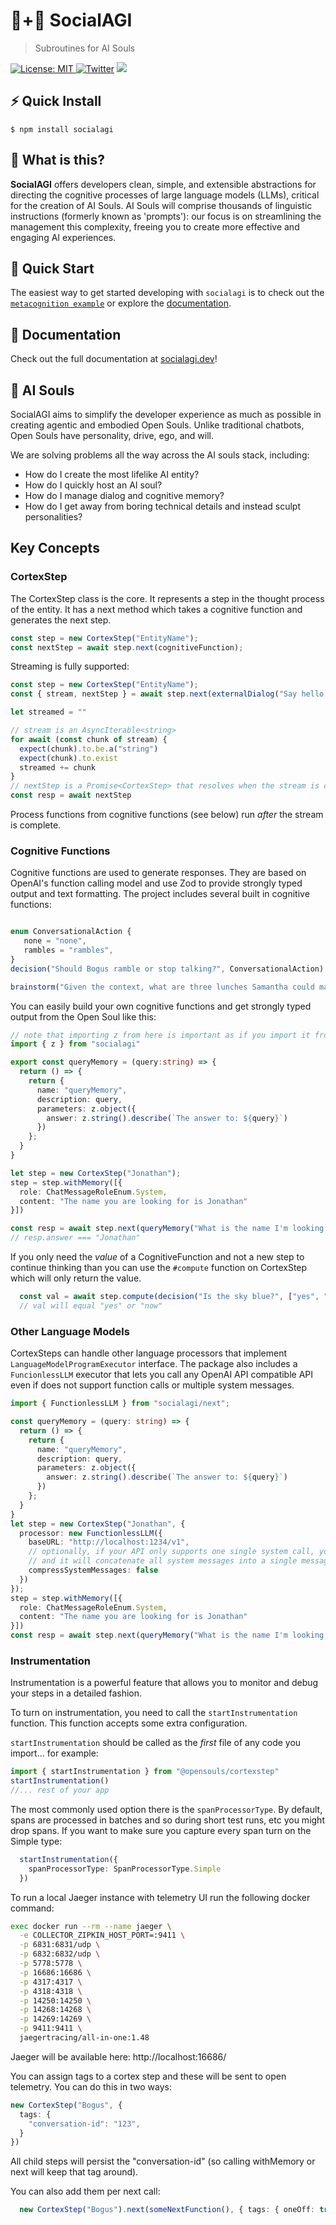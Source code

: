 # 🤖+👱 SocialAGI

> Subroutines for AI Souls

[![License: MIT](https://img.shields.io/badge/License-MIT-yellow.svg) ![Twitter](https://img.shields.io/twitter/url/https/twitter.com/socialagi.svg?style=social&label=Follow%20%40socialagi)](https://twitter.com/socialagi) [![](https://dcbadge.vercel.app/api/server/FCPcCUbw3p?compact=true&style=flat)](https://discord.gg/FCPcCUbw3p)

## ⚡ Quick Install
```$ npm install socialagi```


## 🤔 What is this?

**SocialAGI** offers developers clean, simple, and extensible abstractions for directing the cognitive processes of large language models (LLMs), critical for the creation of AI Souls. AI Souls will comprise thousands of linguistic instructions (formerly known as 'prompts'): our focus is on streamlining the management this complexity, freeing you to create more effective and engaging AI experiences.

## 🏃 Quick Start

The easiest way to get started developing with `socialagi` is to check out the [`metacognition example`](./examples/metacognition.ts) or explore the [documentation](http://socialagi.dev).

## 🧠  Documentation

Check out the full documentation at [socialagi.dev](http://socialagi.dev)!

## 💫 AI Souls

SocialAGI aims to simplify the developer experience as much as possible in creating agentic and embodied Open Souls. Unlike traditional chatbots, Open Souls have personality, drive, ego, and will.

We are solving problems all the way across the AI souls stack, including:
- How do I create the most lifelike AI entity?
- How do I quickly host an AI soul?
- How do I manage dialog and cognitive memory?
- How do I get away from boring technical details and instead sculpt personalities?

## Key Concepts

### CortexStep

The CortexStep class is the core. It represents a step in the thought process of the entity. It has a next method which takes a cognitive function and generates the next step.

```typescript
const step = new CortexStep("EntityName");
const nextStep = await step.next(cognitiveFunction);
```

Streaming is fully supported:

```typescript
const step = new CortexStep("EntityName");
const { stream, nextStep } = await step.next(externalDialog("Say hello to the user!"), { stream: true });

let streamed = ""

// stream is an AsyncIterable<string>
for await (const chunk of stream) {
  expect(chunk).to.be.a("string")
  expect(chunk).to.exist
  streamed += chunk
}
// nextStep is a Promise<CortexStep> that resolves when the stream is complete.
const resp = await nextStep
```

Process functions from cognitive functions (see below) run _after_ the stream is complete.

### Cognitive Functions

Cognitive functions are used to generate responses. They are based on OpenAI's function calling model and use Zod to provide strongly typed output and text formatting. The project includes several built in cognitive functions:

```typescript

enum ConversationalAction {
   none = "none",
   rambles = "rambles",
}
decision("Should Bogus ramble or stop talking?", ConversationalAction)

brainstorm("Given the context, what are three lunches Samantha could make with those ingredients?")
```

You can easily build your own cognitive functions and get strongly typed output from the Open Soul like this:

```typescript
// note that importing z from here is important as if you import it from "zod" then you will get type errors
import { z } from "socialagi"

export const queryMemory = (query:string) => {
  return () => {
    return {
      name: "queryMemory",
      description: query,
      parameters: z.object({
        answer: z.string().describe(`The answer to: ${query}`)
      })
    };
  }
}

let step = new CortexStep("Jonathan");
step = step.withMemory([{
  role: ChatMessageRoleEnum.System,
  content: "The name you are looking for is Jonathan"
}])

const resp = await step.next(queryMemory("What is the name I'm looking for? Answer in a single word"))
// resp.answer === "Jonathan"

```

If you only need the *value* of a CognitiveFunction and not a new step to continue thinking than you can use the `#compute` function on CortexStep which will only return the value.

```typescript
  const val = await step.compute(decision("Is the sky blue?", ["yes", "no"]))
  // val will equal "yes" or "now"
```

### Other Language Models

CortexSteps can handle other language processors that implement `LanguageModelProgramExecutor` interface. The package also includes a `FuncionlessLLM` executor that lets you call any OpenAI API compatible API even if does not support function calls or multiple system messages.

```typescript
import { FunctionlessLLM } from "socialagi/next";

const queryMemory = (query: string) => {
  return () => {
    return {
      name: "queryMemory",
      description: query,
      parameters: z.object({
        answer: z.string().describe(`The answer to: ${query}`)
      })
    };
  }
}
let step = new CortexStep("Jonathan", {
  processor: new FunctionlessLLM({
    baseURL: "http://localhost:1234/v1",
    // optionally, if your API only supports one single system call, you can set this to true
    // and it will concatenate all system messages into a single message.
    compressSystemMessages: false
  })
});
step = step.withMemory([{
  role: ChatMessageRoleEnum.System,
  content: "The name you are looking for is Jonathan"
}])
const resp = await step.next(queryMemory("What is the name I'm looking for? Answer in a single word"))

```

### Instrumentation

Instrumentation is a powerful feature that allows you to monitor and debug your steps in a detailed fashion.

To turn on instrumentation, you need to call the `startInstrumentation` function. This function accepts some extra configuration.

`startInstrumentation` should be called as the *first* file of any code you import... for example:

```typescript
import { startInstrumentation } from "@opensouls/cortexstep"
startInstrumentation()
//... rest of your app
```

The most commonly used option there is the `spanProcessorType`. By default, spans are processed in batches and so during short test runs, etc you might drop spans. If you want to make sure you capture every span turn on the Simple type:

```typescript
  startInstrumentation({
    spanProcessorType: SpanProcessorType.Simple
  })
```


To run a local Jaeger instance with telemetry UI run the following docker command:

```bash
exec docker run --rm --name jaeger \
  -e COLLECTOR_ZIPKIN_HOST_PORT=:9411 \
  -p 6831:6831/udp \
  -p 6832:6832/udp \
  -p 5778:5778 \
  -p 16686:16686 \
  -p 4317:4317 \
  -p 4318:4318 \
  -p 14250:14250 \
  -p 14268:14268 \
  -p 14269:14269 \
  -p 9411:9411 \
  jaegertracing/all-in-one:1.48
```

Jaeger will be available here: http://localhost:16686/

You can assign tags to a cortex step and these will be sent to open telemetry. You can do this in two ways:

```typescript
new CortexStep("Bogus", {
  tags: {
    "conversation-id": "123",
  }
})
```

All child steps will persist the "conversation-id" (so calling withMemory or next will keep that tag around).

You can also add them per next call:

```typescript
  new CortexStep("Bogus").next(someNextFunction(), { tags: { oneOff: true }})
```
